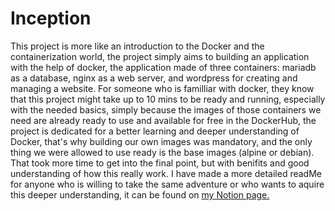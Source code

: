 # Inception
This project is more like an introduction to the Docker and the containerization world, the project simply aims to building an application with the help of docker, the application made of three containers: mariadb as a database, nginx as a web server, and wordpress for creating and managing a website.
For someone who is familliar with docker, they know that this project might take up to 10 mins to be ready and running, especially with the needed basics, simply because the images of those containers we need are already ready to use and available for free in the DockerHub, the project is dedicated for a better learning and deeper understanding of Docker, that's why building our own images was mandatory, and the only thing we were allowed to use ready is the base images (alpine or debian). That took more time to get into the final point, but with benifits and good understanding of how this really work.
I have made a more detailed readMe for anyone who is willing to take the same adventure or who wants to aquire this deeper understanding, it can be found on [my Notion page.](https://power-dianella-94f.notion.site/Inception-da5e3503356a4ce193e7cd0402ce03e8)
